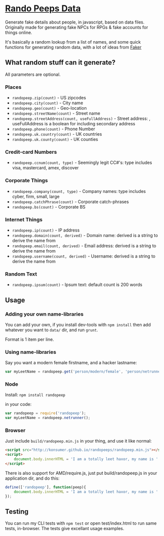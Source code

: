 # [Rando Peeps Data](http://konsumer.github.io/randopeeps/)

Generate fake details about people, in javascript, based on data files. Originally made for generating fake NPCs for RPGs & fake accounts for things online.

It's basically a random lookup from a list of names, and some quick functions for generating random data, with a lot of ideas from [Faker](https://github.com/Marak/Faker.js)

## What random stuff can it generate?

All parameters are optional.

### Places

* `randopeep.zip(count)` - US zipcodes
* `randopeep.city(count)` - City name
* `randopeep.geo(count)` - Geo-location
* `randopeep.streetName(count)` - Street name
* `randopeep.streetAddress(count, useFullAddress)` - Street address: , useFullAddress is a boolean for including secondary address
* `randopeep.phone(count)` - Phone Number
* `randopeep.uk.country(count)` - UK countries
* `randopeep.uk.county(count)` - UK counties


### Credit-card Numbers

* `randopeep.ccnum(count, type)` - Seemingly legit CC#'s: type includes visa, mastercard, amex, discover


### Corporate Things

* `randopeep.company(count, type)` - Company names: type includes cyber, firm, small, large
* `randopeep.catchPhrase(count)` - Corporate catch-phrases
* `randopeep.bs(count)` - Corporate BS


### Internet Things

* `randopeep.ip(count)` - IP address
* `randopeep.domain(count, derived)` - Domain name: derived is a string to derive the name from
* `randopeep.email(count, derived)` - Email address: derived is a string to derive the name from
* `randopeep.username(count, derived)` - Username: derived is a string to derive the name from


### Random Text

* `randopeep.ipsum(count)` - Ipsum text: default count is 200 words


## Usage

### Adding your own name-libraries

You can add your own, if you install dev-tools with `npm install` then add whatever you want to `data/` dir, and run `grunt`.

Format is 1 item per line.

### Using name-libraries

Say you want a modern female firstname, and a hacker lastname:

```javascript
var myLeetName = randopeep.get('person/modern/female', 'person/netrunner');
```


### Node

Install: `npm install randopeep`

in your code:

```javascript
var randopeep = require('randopeep');
var myLeetName = randopeep.netrunner();
```

### Browser

Just include `build/randopeep.min.js` in your thing, and use it like normal:

```html
<script src="http://konsumer.github.io/randopeeps/randopeep.min.js"></script>
<script>
	document.body.innerHTML = 'I am a totally leet haxor, my name is ' + randopeep.netrunner();
</script>
```

There is also support for AMD/require.js, just put build/randopeep.js in your application dir, and do this:

```javascript
define(['randopeep'], function(peep){
	document.body.innerHTML = 'I am a totally leet haxor, my name is ' + peep.netrunner();
});
```

## Testing

You can run my CLI tests with `npm test` or open test/index.html to run same tests, in-browser.  The tests give excellant usage examples.
